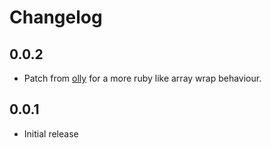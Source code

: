 # Changelog

## 0.0.2

* Patch from [olly](https://github.com/olly) for a more ruby like array wrap behaviour.

## 0.0.1

* Initial release